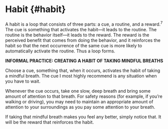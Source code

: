 # Habit {#habit}

A habit is a loop that consists of three parts: a cue, a routine, and a reward.<sup>7</sup> The cue is something that activates the habit—it leads to the routine. The routine is the behavior itself—it leads to the reward. The reward is the perceived benefit that comes from doing the behavior, and it reinforces the habit so that the next occurrence of the same cue is more likely to automatically activate the routine. Thus a loop forms.

**INFORMAL PRACTICE: CREATING A HABIT OF TAKING MINDFUL BREATHS**

Choose a cue, something that, when it occurs, activates the habit of taking a mindful breath. The cue I most highly recommend is any situation when you have to wait.

Whenever the cue occurs, take one slow, deep breath and bring some amount of attention to that breath. For safety reasons (for example, if you’re walking or driving), you may need to maintain an appropriate amount of attention to your surroundings as you pay some attention to your breath.

If taking that mindful breath makes you feel any better, simply notice that. It will be the reward that reinforces the habit.